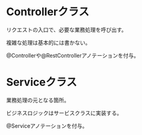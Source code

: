# Controllerクラス
リクエストの入口で、必要な業務処理を呼び出す。

複雑な処理は基本的には書かない。

@Controllerや@RestControllerアノテーションを付与。

# Serviceクラス
業務処理の元となる箇所。

ビジネスロジックはサービスクラスに実装する。

@Serviceアノテーションを付与。
